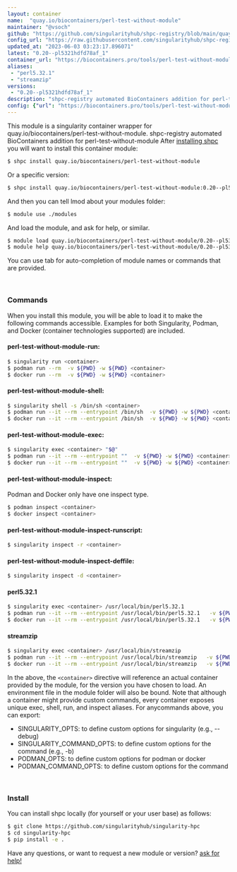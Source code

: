 ```yaml
---
layout: container
name:  "quay.io/biocontainers/perl-test-without-module"
maintainer: "@vsoch"
github: "https://github.com/singularityhub/shpc-registry/blob/main/quay.io/biocontainers/perl-test-without-module/container.yaml"
config_url: "https://raw.githubusercontent.com/singularityhub/shpc-registry/main/quay.io/biocontainers/perl-test-without-module/container.yaml"
updated_at: "2023-06-03 03:23:17.896071"
latest: "0.20--pl5321hdfd78af_1"
container_url: "https://biocontainers.pro/tools/perl-test-without-module"
aliases:
 - "perl5.32.1"
 - "streamzip"
versions:
 - "0.20--pl5321hdfd78af_1"
description: "shpc-registry automated BioContainers addition for perl-test-without-module"
config: {"url": "https://biocontainers.pro/tools/perl-test-without-module", "maintainer": "@vsoch", "description": "shpc-registry automated BioContainers addition for perl-test-without-module", "latest": {"0.20--pl5321hdfd78af_1": "sha256:3fdfe9108eec02cac6d0eadae85cca019f30b5519dd930e033b632ec956aeb04"}, "tags": {"0.20--pl5321hdfd78af_1": "sha256:3fdfe9108eec02cac6d0eadae85cca019f30b5519dd930e033b632ec956aeb04"}, "docker": "quay.io/biocontainers/perl-test-without-module", "aliases": {"perl5.32.1": "/usr/local/bin/perl5.32.1", "streamzip": "/usr/local/bin/streamzip"}}
---
```


This module is a singularity container wrapper for quay.io/biocontainers/perl-test-without-module.
shpc-registry automated BioContainers addition for perl-test-without-module
After [installing shpc](#install) you will want to install this container module:


```bash
$ shpc install quay.io/biocontainers/perl-test-without-module
```

Or a specific version:

```bash
$ shpc install quay.io/biocontainers/perl-test-without-module:0.20--pl5321hdfd78af_1
```

And then you can tell lmod about your modules folder:

```bash
$ module use ./modules
```

And load the module, and ask for help, or similar.

```bash
$ module load quay.io/biocontainers/perl-test-without-module/0.20--pl5321hdfd78af_1
$ module help quay.io/biocontainers/perl-test-without-module/0.20--pl5321hdfd78af_1
```

You can use tab for auto-completion of module names or commands that are provided.

<br>

### Commands

When you install this module, you will be able to load it to make the following commands accessible.
Examples for both Singularity, Podman, and Docker (container technologies supported) are included.

#### perl-test-without-module-run:

```bash
$ singularity run <container>
$ podman run --rm  -v ${PWD} -w ${PWD} <container>
$ docker run --rm  -v ${PWD} -w ${PWD} <container>
```

#### perl-test-without-module-shell:

```bash
$ singularity shell -s /bin/sh <container>
$ podman run --it --rm --entrypoint /bin/sh  -v ${PWD} -w ${PWD} <container>
$ docker run --it --rm --entrypoint /bin/sh  -v ${PWD} -w ${PWD} <container>
```

#### perl-test-without-module-exec:

```bash
$ singularity exec <container> "$@"
$ podman run --it --rm --entrypoint ""  -v ${PWD} -w ${PWD} <container> "$@"
$ docker run --it --rm --entrypoint ""  -v ${PWD} -w ${PWD} <container> "$@"
```

#### perl-test-without-module-inspect:

Podman and Docker only have one inspect type.

```bash
$ podman inspect <container>
$ docker inspect <container>
```

#### perl-test-without-module-inspect-runscript:

```bash
$ singularity inspect -r <container>
```

#### perl-test-without-module-inspect-deffile:

```bash
$ singularity inspect -d <container>
```


#### perl5.32.1

```bash
$ singularity exec <container> /usr/local/bin/perl5.32.1
$ podman run --it --rm --entrypoint /usr/local/bin/perl5.32.1   -v ${PWD} -w ${PWD} <container> -c " $@"
$ docker run --it --rm --entrypoint /usr/local/bin/perl5.32.1   -v ${PWD} -w ${PWD} <container> -c " $@"
```


#### streamzip

```bash
$ singularity exec <container> /usr/local/bin/streamzip
$ podman run --it --rm --entrypoint /usr/local/bin/streamzip   -v ${PWD} -w ${PWD} <container> -c " $@"
$ docker run --it --rm --entrypoint /usr/local/bin/streamzip   -v ${PWD} -w ${PWD} <container> -c " $@"
```



In the above, the `<container>` directive will reference an actual container provided
by the module, for the version you have chosen to load. An environment file in the
module folder will also be bound. Note that although a container
might provide custom commands, every container exposes unique exec, shell, run, and
inspect aliases. For anycommands above, you can export:

 - SINGULARITY_OPTS: to define custom options for singularity (e.g., --debug)
 - SINGULARITY_COMMAND_OPTS: to define custom options for the command (e.g., -b)
 - PODMAN_OPTS: to define custom options for podman or docker
 - PODMAN_COMMAND_OPTS: to define custom options for the command

<br>

### Install

You can install shpc locally (for yourself or your user base) as follows:

```bash
$ git clone https://github.com/singularityhub/singularity-hpc
$ cd singularity-hpc
$ pip install -e .
```

Have any questions, or want to request a new module or version? [ask for help!](https://github.com/singularityhub/singularity-hpc/issues)